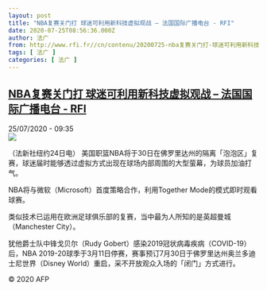 ```yaml
---
layout: post
title: "NBA复赛关门打 球迷可利用新科技虚拟观战 – 法国国际广播电台 - RFI"
date: 2020-07-25T08:56:36.000Z
author: 法广
from: http://www.rfi.fr//cn/contenu/20200725-nba复赛关门打-球迷可利用新科技虚拟观战
tags: [ 法广 ]
categories: [ 法广 ]
---
```

<!--1595667396000-->
[NBA复赛关门打 球迷可利用新科技虚拟观战 – 法国国际广播电台 - RFI](http://www.rfi.fr//cn/contenu/20200725-nba%E5%A4%8D%E8%B5%9B%E5%85%B3%E9%97%A8%E6%89%93-%E7%90%83%E8%BF%B7%E5%8F%AF%E5%88%A9%E7%94%A8%E6%96%B0%E7%A7%91%E6%8A%80%E8%99%9A%E6%8B%9F%E8%A7%82%E6%88%98)
------

<div>
<div>25/07/2020 - 09:35</div><img src="https://s.rfi.fr/media/display/0e4e3920-ce4e-11ea-9c88-005056bff430/w:310/p:16x9/spo0003b.200725153502.jpg"><div class="t-content__body u-clearfix"><div class="m-interstitial"></div><p>（法新社纽约24日电）    美国职篮NBA将于30日在佛罗里达州的隔离「泡泡区」复赛，球迷届时能够透过虚拟方式出现在球场内部周围的大型萤幕，为球员加油打气。</p><p>    NBA将与微软（Microsoft）首度策略合作，利用Together Mode的模式即时观看球赛。</p><p>    类似技术已运用在欧洲足球俱乐部的复赛，当中最为人所知的是英超曼城（Manchester City）。</p><p>    犹他爵士队中锋戈贝尔（Rudy Gobert）感染2019冠状病毒疾病（COVID-19）后，NBA 2019-20球季于3月11日停赛，赛事预订7月30日于佛罗里达州奥兰多迪士尼世界（Disney World）重启，采不开放观众入场的「闭门」方式进行。</p><p class="t-copyright">© 2020 AFP</p>        </div>
</div>
